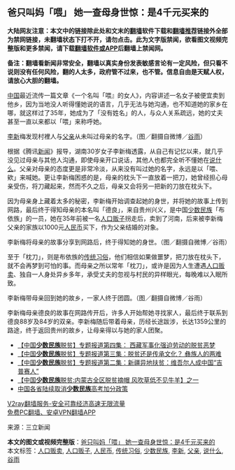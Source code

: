  <h2>爸只叫妈「喂」 她一查母身世惊：是4千元买来的</h2> <p class="notice"><b>大陆网友注意：本文中的链接除此处和文末的<a href="https://github.com/bannedbook/fanqiang" >翻墙</a>软件下载和<a href="https://github.com/killgcd/justmysocks/blob/master/README.md">翻墙推荐</a>链接外全部为禁网链接，未翻墙状态下打不开，请勿点击。此为文字版禁闻，欲看图文视频完整版和更多禁闻，请下载<a href="https://github.com/bannedbook/fanqiang">翻墙软件或APP</a>后翻墙上禁闻网。</p><p>备注：翻墙看新闻非常安全，翻墙以真实身份发表敏感言论有一定风险，但只看不说则没有任何风险，翻的人太多，政府管不过来，也不管。信息自由是天赋人权，请放心大胆的翻墙。</b></p>  <div class="entry"> <p><span class='wp_keywordlink_affiliate'><a href="https://www.bannedbook.org/" title="中国" target="_blank">中国</a></span>最近流传一篇文章《一个名叫「喂』的女人》，内容讲述一名女子被便宜卖到他乡，因为当地没人听得懂她说的语言，几乎无法与她沟通，也不知道她的家乡在哪，就这样过了35年，她成为了「没有姓名」的人，与众人关系疏远，她的丈夫甚至一直以来都以「喂」来称呼她。</p> <p><a href="https://www.bannedbook.org/bnews/tag/%E6%9D%8E%E6%96%B0/" class="st_tag internal_tag" rel="tag" title="标签 李新 下的日志">李新</a>梅发现村裡人与<a href="https://www.bannedbook.org/bnews/tag/%E7%88%B6%E4%BA%B2/" class="st_tag internal_tag" rel="tag" title="标签 父亲 下的日志">父亲</a>从未叫过母亲的名字。（图／翻摄自微博／<a href="https://www.bannedbook.org/bnews/tag/%E8%B0%B7%E9%9B%A8/" class="st_tag internal_tag" rel="tag" title="标签 谷雨 下的日志">谷雨</a>）</p> <p>根据《腾讯<span class='wp_keywordlink_affiliate'><a href="https://www.bannedbook.org/" title="新闻">新闻</a></span>》报导，湖南30岁女子李新梅透露，从自己有记忆以来，就几乎没见过母亲与其他人沟通，即使母亲开口说话，其他人也都完全听不懂她在<a href="https://www.bannedbook.org/bnews/tag/%E8%AF%B4%E4%BB%80%E4%B9%88/" class="st_tag internal_tag" rel="tag" title="标签 说什么 下的日志">说什么</a>。父亲对母亲的态度更是非常冷淡，从来没有叫过她的名字，永远是以「喂、欸」来喊她。更让李新梅困惑的是，母亲的枕头下一直放着一把刀，她曾经担心母亲受伤，将刀藏起来，然而不久之后，母亲又会将另一把新的刀放在枕头下。</p>  <p>因为母亲身上藏着太多的秘密，李新梅开始调查起她的身世，并将她的故事上传到网路，最后终于得知母亲的本名叫「德良」，来自贵州兴义，是中国<a href="https://www.bannedbook.org/bnews/tag/%E5%B0%91%E6%95%B0%E6%B0%91%E6%97%8F/" class="st_tag internal_tag" rel="tag" title="标签 少数民族 下的日志">少数民族</a>「布依族」的一员，她在35年前被一名<a href="https://www.bannedbook.org/bnews/tag/%E4%BA%BA%E5%8F%A3%E8%B4%A9%E5%AD%90/" class="st_tag internal_tag" rel="tag" title="标签 人口贩子 下的日志">人口贩子</a>拐走后，卖到了河南，后来被李新梅父亲的家族以1000元<a href="https://www.bannedbook.org/bnews/tag/%e4%ba%ba%e6%b0%91%e5%b8%81/" class="st_tag internal_tag" rel="tag" title="标签 人民币 下的日志">人民币</a>买下，作为父亲结婚的对象。</p> <p>李新梅将母亲的故事分享到网路后，终于得知她的身世。（图／翻摄自微博／谷雨）</p> <p>至于「枕刀」，则是布依族的<a href="https://www.bannedbook.org/bnews/tag/%E4%BC%A0%E7%BB%9F%E4%B9%A0%E4%BF%97/" class="st_tag internal_tag" rel="tag" title="标签 传统习俗 下的日志">传统习俗</a>，他们相信如果做噩梦，把刀放在枕头下，就不会再梦到可怕的事。而母亲之所以常年「枕刀」，或许是因为人生遭遇<a href="https://www.bannedbook.org/bnews/tag/%E4%BA%BA%E5%8F%A3%E8%B4%A9%E5%8D%96/" class="st_tag internal_tag" rel="tag" title="标签 人口贩卖 下的日志">人口贩卖</a>、独自一人身处异乡多年，承受丈夫的忽视与村民的异样眼光，每晚难以入眠所致。</p>  <p>李新梅带母亲回到她的故乡，一家人终于团圆。（图／翻摄自微博／谷雨）</p> <p>李新梅母亲德良的故事在网路传开后，许多人开始帮她寻找家人，最后终于联系到德良88岁及84岁的双亲。李新梅随后带着母亲，历经长途跋涉，长达1359公里的路途，终于返回贵州的故乡，让母亲得以与她的家人团聚。</p> <ul class='op-related-articles' title='相关阅读'> <li><a href='https://www.bannedbook.org/bnews/ssgc/20201119/1433683.html' target='_blank'>【中国<b>少数民族</b>脱贫】专题报道第四集： 西藏军事化强迫劳动的脱贫恶梦</a></li> <li><a href='https://www.bannedbook.org/bnews/ssgc/20201119/1433214.html' target='_blank'>【中国<b>少数民族</b>脱贫】专题报道第三集：脱贫还是传承文化？ 彝族人的两难</a></li> <li><a href='https://www.bannedbook.org/bnews/ssgc/20201118/1432635.html' target='_blank'>【中国<b>少数民族</b>脱贫】专题报道第二集：新疆异地扶贫：维吾尔人成中国“吉普赛人”</a></li> <li><a href='https://www.bannedbook.org/bnews/ssgc/20201117/1432121.html' target='_blank'>【中国<b>少数民族</b>脱贫:内蒙古全区脱贫摘帽 风吹草低不见牛羊】之一</a></li> <li><a href='https://www.bannedbook.org/bnews/headline/20201111/1429098.html' target='_blank'>中国各省陆续取消<b>少数民族</b>高考加分政策</a></li> </ul> <p class="texttj"> <a href="https://www.bannedbook.org/forum23/topic22702.html" target="_blank">V2ray翻墙服务-安全可靠经济高速无限流量</a><br/> <a href="https://github.com/bannedbook/fanqiang/wiki/%E7%A6%81%E9%97%BB%E7%BD%91%E5%AE%89%E5%8D%93%E7%BF%BB%E5%A2%99%E6%96%B0%E9%97%BBAPP" target="_blank">免费PC翻墙、安卓VPN翻墙APP</a></p><p> 来源：三立新闻 </p> <a name='sharetosocial'></a>       <div><b>本文的图文或视频完整版</b>：<a href='https://www.bannedbook.org/bnews/cbnews/20201123/1435345.html'>爸只叫妈「喂」 她一查母身世惊：是4千元买来的</a></div>  </div><!--END ENTRY--> <div class="postfooter"> <div>本文标签：<a href="https://www.bannedbook.org/bnews/tag/%E4%BA%BA%E5%8F%A3%E8%B4%A9%E5%8D%96/" rel="tag">人口贩卖</a>, <a href="https://www.bannedbook.org/bnews/tag/%E4%BA%BA%E5%8F%A3%E8%B4%A9%E5%AD%90/" rel="tag">人口贩子</a>, <a href="https://www.bannedbook.org/bnews/tag/%e4%ba%ba%e6%b0%91%e5%b8%81/" rel="tag">人民币</a>, <a href="https://www.bannedbook.org/bnews/tag/%E4%BC%A0%E7%BB%9F%E4%B9%A0%E4%BF%97/" rel="tag">传统习俗</a>, <a href="https://www.bannedbook.org/bnews/tag/%E5%B0%91%E6%95%B0%E6%B0%91%E6%97%8F/" rel="tag">少数民族</a>, <a href="https://www.bannedbook.org/bnews/tag/%E6%9D%8E%E6%96%B0/" rel="tag">李新</a>, <a href="https://www.bannedbook.org/bnews/tag/%E7%88%B6%E4%BA%B2/" rel="tag">父亲</a>, <a href="https://www.bannedbook.org/bnews/tag/%E8%AF%B4%E4%BB%80%E4%B9%88/" rel="tag">说什么</a>, <a href="https://www.bannedbook.org/bnews/tag/%E8%B0%B7%E9%9B%A8/" rel="tag">谷雨</a></div>  </div><!--END POSTFOOTER--> 